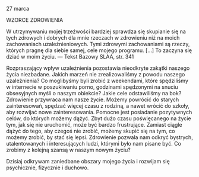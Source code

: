 27 marca

WZORCE ZDROWIENIA

 W utrzymywaniu mojej trzeźwości bardziej sprawdza się skupianie się na tych zdrowych i dobrych dla mnie rzeczach w zdrowieniu niż na moich zachowaniach uzależnieniowych. Tymi zdrowymi zachowaniami są rzeczy, których pragnę dla siebie samej, cele mojego programu. […] To zaczyna się dziać w moim życiu. — Tekst Bazowy SLAA, str. 341

 Rozpraszający wpływ uzależnienia pozostawia nieodkryte zakątki naszego życia niezbadane. Jakich marzeń nie zrealizowaliśmy z powodu naszego uzależnienia? Co moglibyśmy byli zrobić z weekendami, które spędziliśmy w internecie w poszukiwaniu porno, godzinami spędzonymi na snuciu obsesyjnych myśli o naszym obiekcie? Jakie cele odstawiliśmy na bok? Zdrowienie przywraca nam nasze życie. Możemy powrócić do starych zainteresowań, spędzać więcej czasu z rodziną, a nawet wrócić do szkoły, aby rozwijać nowe zainteresowania. Pomocne jest posiadanie pozytywnych celów, do których możemy dążyć. Zbyt dużo czasu poświęcanego na życie tym, jak się nie uruchomić, może być bardzo frustrujące. Zamiast ciągle dążyć do tego, aby czegoś nie zrobić, możemy skupić się na tym, co możemy zrobić, by stać się lepsi. Zdrowienie pozwala nam odkryć bystrych, utalentowanych i interesujących ludzi, którymi było nam pisane być. Co zrobimy z kolejną szansą w naszym nowym życiu?

 Dzisiaj odkrywam zaniedbane obszary mojego życia i rozwijam się psychicznie, fizycznie i duchowo.
